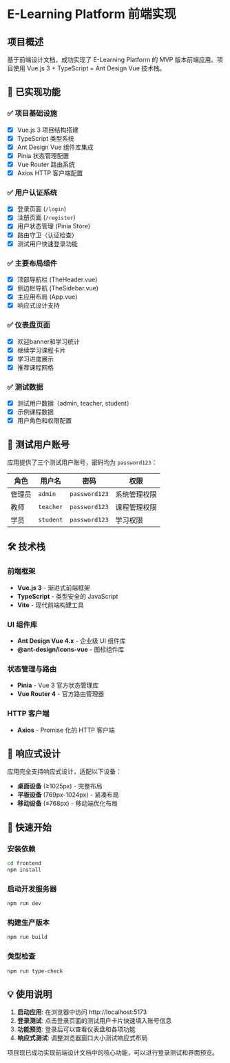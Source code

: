 # E-Learning Platform 前端实现

## 项目概述

基于前端设计文档，成功实现了 E-Learning Platform 的 MVP 版本前端应用。项目使用 Vue.js 3 + TypeScript + Ant Design Vue 技术栈。

## 🚀 已实现功能

### ✅ 项目基础设施
- [x] Vue.js 3 项目结构搭建
- [x] TypeScript 类型系统
- [x] Ant Design Vue 组件库集成
- [x] Pinia 状态管理配置
- [x] Vue Router 路由系统
- [x] Axios HTTP 客户端配置

### ✅ 用户认证系统
- [x] 登录页面 (`/login`)
- [x] 注册页面 (`/register`)
- [x] 用户状态管理 (Pinia Store)
- [x] 路由守卫（认证检查）
- [x] 测试用户快速登录功能

### ✅ 主要布局组件
- [x] 顶部导航栏 (TheHeader.vue)
- [x] 侧边栏导航 (TheSidebar.vue)
- [x] 主应用布局 (App.vue)
- [x] 响应式设计支持

### ✅ 仪表盘页面
- [x] 欢迎banner和学习统计
- [x] 继续学习课程卡片
- [x] 学习进度展示
- [x] 推荐课程网格

### ✅ 测试数据
- [x] 测试用户数据（admin, teacher, student）
- [x] 示例课程数据
- [x] 用户角色和权限配置

## 🧪 测试用户账号

应用提供了三个测试用户账号，密码均为 `password123`：

| 角色 | 用户名 | 密码 | 权限 |
|------|--------|------|------|
| 管理员 | `admin` | `password123` | 系统管理权限 |
| 教师 | `teacher` | `password123` | 课程管理权限 |
| 学员 | `student` | `password123` | 学习权限 |

## 🛠 技术栈

### 前端框架
- **Vue.js 3** - 渐进式前端框架
- **TypeScript** - 类型安全的 JavaScript
- **Vite** - 现代前端构建工具

### UI 组件库
- **Ant Design Vue 4.x** - 企业级 UI 组件库
- **@ant-design/icons-vue** - 图标组件库

### 状态管理与路由
- **Pinia** - Vue 3 官方状态管理库
- **Vue Router 4** - 官方路由管理器

### HTTP 客户端
- **Axios** - Promise 化的 HTTP 客户端

## 📱 响应式设计

应用完全支持响应式设计，适配以下设备：

- **桌面设备** (≥1025px) - 完整布局
- **平板设备** (769px-1024px) - 紧凑布局
- **移动设备** (≤768px) - 移动端优化布局

## 🚀 快速开始

### 安装依赖
```bash
cd frontend
npm install
```

### 启动开发服务器
```bash
npm run dev
```

### 构建生产版本
```bash
npm run build
```

### 类型检查
```bash
npm run type-check
```

## 💡 使用说明

1. **启动应用**: 在浏览器中访问 http://localhost:5173
2. **登录测试**: 点击登录页面的测试用户卡片快速填入账号信息
3. **功能预览**: 登录后可以查看仪表盘和各项功能
4. **响应式测试**: 调整浏览器窗口大小测试响应式布局

项目现已成功实现前端设计文档中的核心功能，可以进行登录测试和界面预览。
